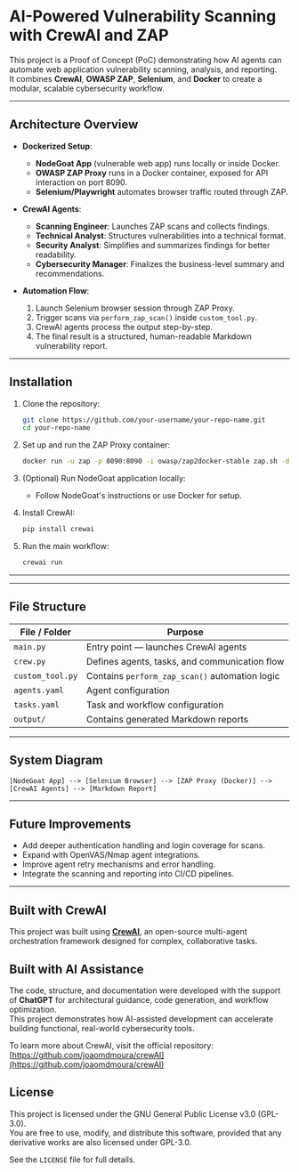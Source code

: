 # AI-Powered Vulnerability Scanning with CrewAI and ZAP

This project is a Proof of Concept (PoC) demonstrating how AI agents can automate web application vulnerability scanning, analysis, and reporting.  
It combines **CrewAI**, **OWASP ZAP**, **Selenium**, and **Docker** to create a modular, scalable cybersecurity workflow.

---

## Architecture Overview

- **Dockerized Setup**:
  - **NodeGoat App** (vulnerable web app) runs locally or inside Docker.
  - **OWASP ZAP Proxy** runs in a Docker container, exposed for API interaction on port 8090.
  - **Selenium/Playwright** automates browser traffic routed through ZAP.

- **CrewAI Agents**:
  - **Scanning Engineer**: Launches ZAP scans and collects findings.
  - **Technical Analyst**: Structures vulnerabilities into a technical format.
  - **Security Analyst**: Simplifies and summarizes findings for better readability.
  - **Cybersecurity Manager**: Finalizes the business-level summary and recommendations.

- **Automation Flow**:
  1. Launch Selenium browser session through ZAP Proxy.
  2. Trigger scans via `perform_zap_scan()` inside `custom_tool.py`.
  3. CrewAI agents process the output step-by-step.
  4. The final result is a structured, human-readable Markdown vulnerability report.

---

## Installation

1. Clone the repository:
    ```bash
    git clone https://github.com/your-username/your-repo-name.git
    cd your-repo-name
    ```

2. Set up and run the ZAP Proxy container:
    ```bash
    docker run -u zap -p 8090:8090 -i owasp/zap2docker-stable zap.sh -daemon -port 8090 -host 0.0.0.0
    ```

3. (Optional) Run NodeGoat application locally:
    - Follow NodeGoat's instructions or use Docker for setup.

4. Install CrewAI:
    ```bash
    pip install crewai
    ```

5. Run the main workflow:
    ```bash
   crewai run
    ```

---
---

## File Structure

| File / Folder       | Purpose                                           |
|---------------------|---------------------------------------------------|
| `main.py`            | Entry point — launches CrewAI agents             |
| `crew.py`            | Defines agents, tasks, and communication flow    |
| `custom_tool.py`     | Contains `perform_zap_scan()` automation logic   |
| `agents.yaml`        | Agent configuration                              |
| `tasks.yaml`         | Task and workflow configuration                  |
| `output/`            | Contains generated Markdown reports             |

---

## System Diagram

```
[NodeGoat App] --> [Selenium Browser] --> [ZAP Proxy (Docker)] --> [CrewAI Agents] --> [Markdown Report]
```

---

## Future Improvements

- Add deeper authentication handling and login coverage for scans.
- Expand with OpenVAS/Nmap agent integrations.
- Improve agent retry mechanisms and error handling.
- Integrate the scanning and reporting into CI/CD pipelines.

---

## Built with CrewAI 

This project was built using [**CrewAI**](https://github.com/joaomdmoura/crewAI), an open-source multi-agent orchestration framework designed for complex, collaborative tasks.

## Built with AI Assistance
The code, structure, and documentation were developed with the support of **ChatGPT** for architectural guidance, code generation, and workflow optimization.  
This project demonstrates how AI-assisted development can accelerate building functional, real-world cybersecurity tools.

To learn more about CrewAI, visit the official repository:  
[https://github.com/joaomdmoura/crewAI](https://github.com/joaomdmoura/crewAI)

## License

This project is licensed under the GNU General Public License v3.0 (GPL-3.0).  
You are free to use, modify, and distribute this software, provided that any derivative works are also licensed under GPL-3.0.

See the `LICENSE` file for full details.
